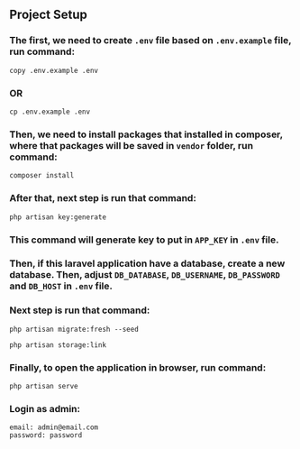 ## Project Setup

### The first, we need to create `.env` file based on `.env.example` file, run command:
```
copy .env.example .env
```
### OR
```
cp .env.example .env
```

### Then, we need to install packages that installed in composer, where that packages will be saved in `vendor` folder, run command:
```
composer install
```

### After that, next step is run that command:
```
php artisan key:generate
```
### This command will generate key to put in `APP_KEY` in `.env` file.

### Then, if this laravel application have a database, create a new database. Then, adjust `DB_DATABASE`, `DB_USERNAME`, `DB_PASSWORD` and `DB_HOST` in `.env` file.

### Next step is run that command:
```
php artisan migrate:fresh --seed
```
```
php artisan storage:link
```

### Finally, to open the application in browser, run command:
```
php artisan serve
```

### Login as admin:
```
email: admin@email.com
password: password
```